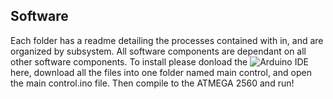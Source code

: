 ## Software

Each folder has a readme detailing the processes contained with in, and are organized by subsystem. All software components are dependant on all other software components. To install please donload the ![Arduino IDE](https://www.arduino.cc/en/software) here, download all the files into one folder named main control, and open the main control.ino file. Then compile to the ATMEGA 2560 and run!
